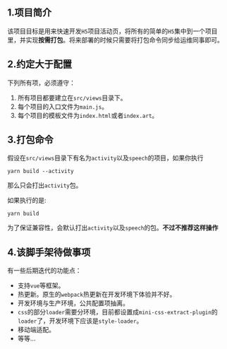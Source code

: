 ## 1.项目简介

该项目目标是用来快速开发`H5`项目活动页，将所有的简单的`H5`集中到一个项目里，并实现**按需打包**。将来部署的时候只需要将打包命令同步给运维同事即可。

## 2.约定大于配置

下列所有项，必须遵守：
1. 所有项目都要建立在`src/views`目录下。
2. 每个项目的入口文件为`main.js`。
3. 每个项目的模板文件为`index.html`或者`index.art`。

## 3.打包命令

假设在`src/views`目录下有名为`activity`以及`speech`的项目，如果你执行

```shell
yarn build --activity
```

那么只会打出`activity`包。

如果执行的是:

```shell
yarn build
```

为了保证兼容性，会默认打出`activity`以及`speech`的包。**不过不推荐这样操作**

## 4.该脚手架待做事项

有一些后期迭代的功能点：

- 支持`vue`等框架。
- 热更新。原生的`webpack`热更新在开发环境下体验并不好。
- 开发环境与生产环境，公共配置项抽离。
- `css`的部分`loader`需要分环境，目前都设置成`mini-css-extract-plugin`的`loader`了，开发环境下应该是`style-loader`。
- 移动端适配。
- 等等...